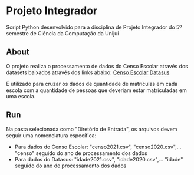 # Projeto Integrador
Script Python desenvolvido para a disciplina de Projeto Integrador do 5º semestre de Ciência da Computação da Unijuí

## About
O projeto realiza o processamento de dados do Censo Escolar através dos datasets baixados através dos links abaixo:
[Censo Escolar](https://www.gov.br/inep/pt-br/acesso-a-informacao/dados-abertos/microdados/censo-escolar)
[Datasus](http://tabnet.datasus.gov.br/cgi/deftohtm.exe?ibge/cnv/popsvsbr.def)

É utilizado para cruzar os dados de quantidade de matrículas em cada escola com a quantidade de pessoas que deveriam estar matriculadas em uma escola.

## Run
Na pasta selecionada como "Diretório de Entrada", os arquivos devem seguir uma nomenclatura específica:
- Para dados do Censo Escolar: "censo2021.csv", "censo2020.csv",... "censo" seguido do ano de processamento dos dados
- Para dados do Datasus: "idade2021.csv", "idade2020.csv",... "idade" seguido do ano de processamento dos dados